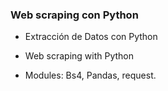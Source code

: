 ### Web scraping con Python 

- Extracción de Datos con Python

- Web scraping with Python

- Modules: Bs4, Pandas, request.

